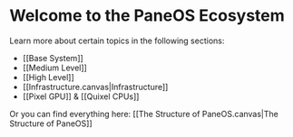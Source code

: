# Welcome to the PaneOS Ecosystem
Learn more about certain topics in the following sections:
- [[Base System]]
- [[Medium Level]]
- [[High Level]]
- [[Infrastructure.canvas|Infrastructure]]
- [[Pixel GPU]] & [[Quixel CPUs]]

Or you can find everything here: [[The Structure of PaneOS.canvas|The Structure of PaneOS]]